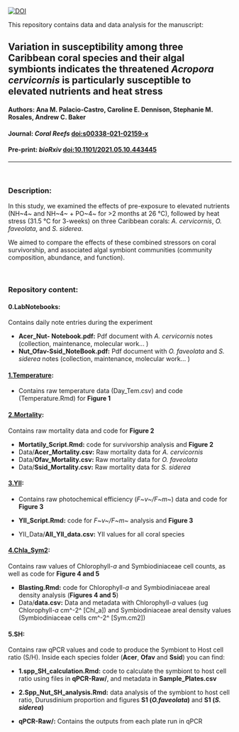 [![DOI](https://zenodo.org/badge/323421269.svg)](https://zenodo.org/badge/latestdoi/323421269)


This repository contains data and data analysis for the manuscript:

## Variation in susceptibility among three Caribbean coral species and their algal symbionts indicates the threatened *Acropora cervicornis* is particularly susceptible to elevated nutrients and heat stress
#### Authors: Ana M. Palacio-Castro, Caroline E. Dennison, Stephanie M. Rosales, Andrew C. Baker

#### Journal: _Coral Reefs_ [doi:s00338-021-02159-x](https://doi.org/10.1007/s00338-021-02159-x)  
#### Pre-print: _bioRxiv_ [doi:10.1101/2021.05.10.443445](https://doi.org/10.1101/2021.05.10.443445)
-----
<br>

### Description:

In this study, we examined the effects of pre-exposure to elevated nutrients (NH~4~ and NH~4~ + PO~4~ for >2 months at 26 °C), followed by heat stress (31.5 °C for 3-weeks) on three Caribbean corals: *A. cervicornis*, *O. faveolata*, and *S. siderea*. 

We aimed to compare the effects of these combined stressors on coral survivorship, and associated algal symbiont communities (community composition, abundance, and function). 

</br>

### Repository content:

#### 0.LabNotebooks:

Contains daily note entries during the experiment

* **Acer_Nut- Notebook.pdf:** Pdf document with *A. cervicornis* notes (collection, maintenance, molecular work... )
* **Nut_Ofav-Ssid_NoteBook.pdf:** Pdf document with *O. faveolata* and *S. siderea* notes (collection, maintenance, molecular work... )


#### [1.Temperature](https://ghcdn.rawgit.org/anampc/NutrientsHeat_Caribbean/main/1.Temperature/Temperature.html):
* Contains raw temperature data (Day_Tem.csv) and code (Temperature.Rmd) for **Figure 1**

#### [2.Mortality](https://ghcdn.rawgit.org/anampc/NutrientsHeat_Caribbean/main/2.Mortality/Mortality_Script.html):

Contains raw mortality data and code for **Figure 2**

* **Mortatily_Script.Rmd:** code for survivorship analysis and **Figure 2**
* Data/**Acer_Mortality.csv:** Raw mortality data for *A. cervicornis*
* Data/**Ofav_Mortality.csv:** Raw mortality data for *O. faveolata*
* Data/**Ssid_Mortality.csv:** Raw mortality data for *S. siderea*

#### [3.YII](https://ghcdn.rawgit.org/anampc/NutrientsHeat_Caribbean/main/3.YII/YII_Script.html):
* Contains raw photochemical efficiency (*F~v~/F~m~*) data and code for **Figure 3**

* **YII_Script.Rmd:** code for *F~v~/F~m~* analysis and **Figure 3**

* YII_Data/**All_YII_data.csv:** YII values for all coral species


#### [4.Chla_Sym2](https://ghcdn.rawgit.org/anampc/NutrientsHeat_Caribbean/main/4.Chla_Sym2/Blasting.html):

Contains raw values of Chlorophyll-*a* and Symbiodiniaceae cell counts, as well as  code for **Figure 4 and 5**

* **Blasting.Rmd:** code for Chlorophyll-*a* and Symbiodiniaceae areal density analysis (**Figures 4 and 5**)
* Data/**data.csv:** Data and metadata with Chlorophyll-*a* values (ug Chlorophyll-*a*  cm^-2^ [Chl_a]) and  Symbiodiniaceae areal density values (Symbiodiniaceae cells  cm^-2^ [Sym.cm2])


#### 5.SH:

Contains raw qPCR values and code to produce the Symbiont to Host cell ratio (S/H). Inside each species folder (**Acer**, **Ofav** and **Ssid**) you can find:

* **1.spp_SH_calculation.Rmd:** code to calculate the symbiont to host cell ratio using files in **qPCR-Raw/**, and metadata in **Sample_Plates.csv**

* **2.Spp_Nut_SH_analysis.Rmd:** data analysis of the symbiont to host cell ratio, Durusdinium proportion and figures **S1 (*O.faveolata*)** and **S1 (*S. siderea*)**

* **qPCR-Raw/:** Contains the outputs from each plate run in qPCR

</br>

